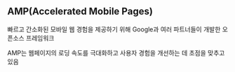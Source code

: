 ## AMP(Accelerated Mobile Pages)

빠르고 간소화된 모바일 웹 경험을 제공하기 위해 Google과 여러 파트너들이 개발한 오픈소스 프레임워크

AMP는 웹페이지의 로딩 속도를 극대화하고 사용자 경험을 개선하는 데 초점을 맞추고 있음
